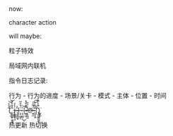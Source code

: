 now:

character action

will maybe:

粒子特效

局域网内联机

指令日志记录:

行为 - 行为的进度 - 场景/关卡 - 模式 - 主体 - 位置 - 时间

(̢̝͖͉̃͐́̒͝͝ ̨̝̝̮̦͚͖͚̀̒ ̢͚̲̠̃̽̃͐̏̀i̶̢̲͚̺͉̝͐͐̽ ̶̴̢͚̲̲͖̎͐ͅ|̶͔͎͖̮̈́͋̑̅ͅ-̴͎͉̲̪̜͐͜͝ͅ|̷̴͖̯͖̅͋̎͐̽ ̷̶͎̝͖͖̒̏̈́̃@̶̷͖̠̲̈́̏̒͘͠ ̴̢̮͔͖̑̿̒͐͠|̢͚͖̲̪͚̲̃̑͜)͚̝̺̃̿͐̀̅̏͘


热更新 热切换
